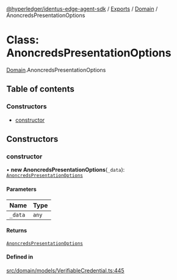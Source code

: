 [@hyperledger/identus-edge-agent-sdk](../README.md) / [Exports](../modules.md) / [Domain](../modules/Domain.md) / AnoncredsPresentationOptions

# Class: AnoncredsPresentationOptions

[Domain](../modules/Domain.md).AnoncredsPresentationOptions

## Table of contents

### Constructors

- [constructor](Domain.AnoncredsPresentationOptions.md#constructor)

## Constructors

### constructor

• **new AnoncredsPresentationOptions**(`_data`): [`AnoncredsPresentationOptions`](Domain.AnoncredsPresentationOptions.md)

#### Parameters

| Name | Type |
| :------ | :------ |
| `_data` | `any` |

#### Returns

[`AnoncredsPresentationOptions`](Domain.AnoncredsPresentationOptions.md)

#### Defined in

[src/domain/models/VerifiableCredential.ts:445](https://github.com/hyperledger/identus-edge-agent-sdk-ts/blob/8455e548651bea11f474591a89d22007cfe2962c/src/domain/models/VerifiableCredential.ts#L445)
